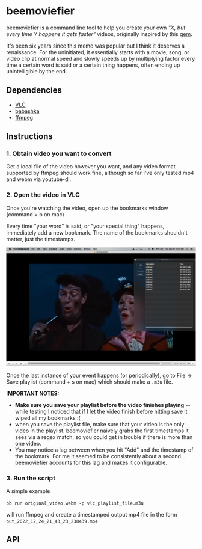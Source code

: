 # beemoviefier

beemoviefier is a command line tool to help you create your own *"X, but every time Y happens it gets faster"* videos, originally inspired by this [gem](https://www.youtube.com/watch?v=W31e9meX9S4&t=177s).

It's been six years since this meme was popular but I think it deserves a renaissance.
For the uninitiated, it essentially starts with a movie, song, or video clip at normal speed
and slowly speeds up by multiplying factor every time a certain word is said or a certain thing happens,
often ending up unintelligible by the end.

## Dependencies

- [VLC](https://www.videolan.org/vlc/)
- [babashka](https://github.com/babashka/babashka#installation)
- [ffmpeg](https://ffmpeg.org/download.html)

## Instructions

### 1. Obtain video you want to convert
Get a local file of the video however you want, and any video format supported by ffmpeg should work fine, although so far I've only tested mp4 and webm via youtube-dl.

### 2. Open the video in VLC

Once you're watching the video, open up the bookmarks window (command + b on mac)

Every time "your word" is said, or "your special thing" happens, immediately add a new bookmark. The name of the bookmarks shouldn't matter, just the timestamps.

![Screenshot of VLC with bookmarks](docs/chimney.png)

Once the last instance of your event happens (or periodically), go to File -> Save playlist (command + s on mac) which should make a `.m3u` file.

**IMPORTANT NOTES:**
- **Make sure you save your playlist before the video finishes playing** -- while testing I noticed that if I let the video finish before hitting save it wiped all my bookmarks :(
- when you save the playlist file, make sure that your video is the only video in the playlist. beemoviefier naively grabs the first timestamps it sees via a regex match, so you could get in trouble if there is more than one video.
- You may notice a lag between when you hit "Add" and the timestamp of the bookmark. For me it seemed to be consistently about a second... beemoviefier accounts for this lag and makes it configurable.

### 3. Run the script

A simple example

`bb run original_video.webm -p vlc_playlist_file.m3u`

will run ffmpeg and create a timestamped output mp4 file in the form `out_2022_12_24_21_43_23_238439.mp4`

## API
